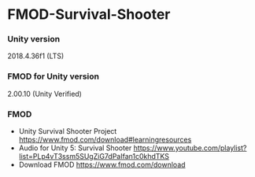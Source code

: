 # FMOD-Survival-Shooter

### Unity version  
2018.4.36f1 (LTS)

### FMOD for Unity version
2.00.10 (Unity Verified)

### FMOD 
* Unity Survival Shooter Project
https://www.fmod.com/download#learningresources
* Audio for Unity 5: Survival Shooter
https://www.youtube.com/playlist?list=PLp4vT3ssm5SUgZiG7dPaIfan1c0khdTKS
* Download FMOD
https://www.fmod.com/download